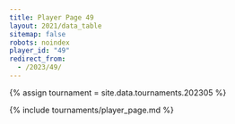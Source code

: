 ```yaml
---
title: Player Page 49
layout: 2021/data_table
sitemap: false
robots: noindex
player_id: "49"
redirect_from:
  - /2023/49/
---
```

{% assign tournament = site.data.tournaments.202305 %}

{% include tournaments/player_page.md %}
